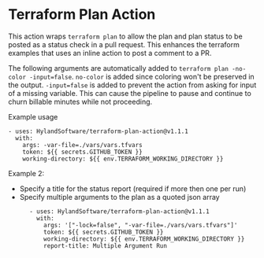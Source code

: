 # Terraform Plan Action

This action wraps `terraform plan` to allow the plan and plan status to be posted as a status check in a pull request.  This enhances the terraform examples that uses an inline action to post a comment to a PR.

The following arguments are automatically added to `terraform plan -no-color -input=false`.  `no-color` is added since coloring won't be preserved in the output.  `-input=false` is added to prevent the action from asking for input of a missing variable.  This can cause the pipeline to pause and continue to churn billable minutes while not proceeding.

Example usage

```
- uses: HylandSoftware/terraform-plan-action@v1.1.1
  with:
    args: -var-file=./vars/vars.tfvars
    token: ${{ secrets.GITHUB_TOKEN }}
    working-directory: ${{ env.TERRAFORM_WORKING_DIRECTORY }}

```
Example 2: 
* Specify a title for the status report (required if more then one per run) 
* Specify multiple arguments to the plan as a quoted json array
```
      - uses: HylandSoftware/terraform-plan-action@v1.1.1
        with:
          args: '["-lock=false", "-var-file=./vars/vars.tfvars"]'
          token: ${{ secrets.GITHUB_TOKEN }}
          working-directory: ${{ env.TERRAFORM_WORKING_DIRECTORY }}
          report-title: Multiple Argument Run
```
